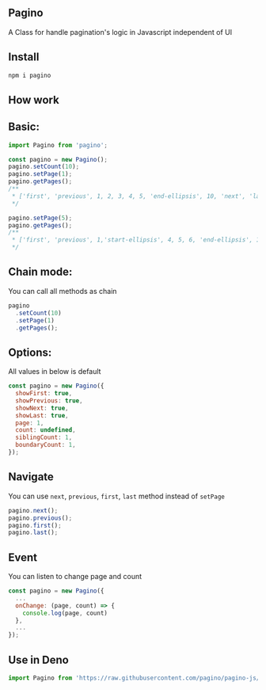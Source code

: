 ## Pagino
A Class for handle pagination's logic in Javascript independent of UI

## Install
```bash
npm i pagino
```

## How work

## Basic:
```js
import Pagino from 'pagino';

const pagino = new Pagino();
pagino.setCount(10);
pagino.setPage(1);
pagino.getPages();
/**
 * ['first', 'previous', 1, 2, 3, 4, 5, 'end-ellipsis', 10, 'next', 'last']
 */

pagino.setPage(5);
pagino.getPages();
/**
 * ['first', 'previous', 1,'start-ellipsis', 4, 5, 6, 'end-ellipsis', 10, 'next', 'last']
 */
```

## Chain mode:
You can call all methods as chain
```js
pagino
  .setCount(10)
  .setPage(1)
  .getPages();
```

## Options:

All values in below is default
```js
const pagino = new Pagino({
  showFirst: true,
  showPrevious: true,
  showNext: true,
  showLast: true,
  page: 1,
  count: undefined,
  siblingCount: 1,
  boundaryCount: 1,
});
```

## Navigate
You can use `next`, `previous`, `first`, `last` method instead of `setPage`
```js
pagino.next();
pagino.previous();
pagino.first();
pagino.last();
```

## Event
You can listen to change page and count
```js
const pagino = new Pagino({
  ...
  onChange: (page, count) => {
    console.log(page, count)
  },
  ...
});
```


## Use in Deno
```js
import Pagino from 'https://raw.githubusercontent.com/pagino/pagino-js/main/src/index.ts';
```
